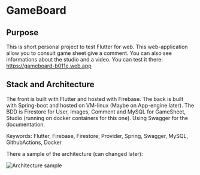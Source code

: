 # GameBoard

## Purpose 
This is short personal project to test Flutter for web. 
This web-application allow you to consult game sheet give a comment.
You can also see informations about the studio and a video.
You can test it there: https://gameboard-b011e.web.app

## Stack and Architecture
The front is built with Flutter and hosted with Firebase.
The back is built with Spring-boot and hosted on VM-linux (Maybe on App-engine later).
The BDD is Firestore for User, Images, Comment and MySQL for GameSheet, Studio (running on docker containers for this one).
Using Swagger for the documentation.

Keywords: Flutter, Firebase, Firestore, Provider, Spring, Swagger, MySQL, GithubActions, Docker



There a sample of the architecture (can changed later):

![Architecture sample](http://image.noelshack.com/fichiers/2021/11/7/1616355073-sans-titre.png)
